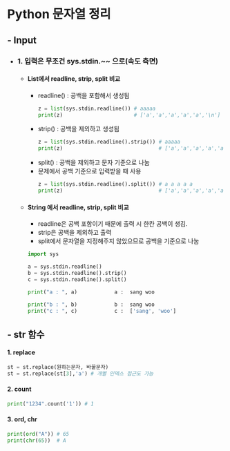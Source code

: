 # Python 문자열 정리

## - Input

* ### 1. 입력은 무조건 sys.stdin.~~ 으로(속도 측면)

    - #### List에서 readline, strip, split 비교
      - readline() : 공백을 포함해서 생성됨 
        ```python
        z = list(sys.stdin.readline()) # aaaaa
        print(z)                       # ['a','a','a','a','a','\n']
        ```
      - strip() : 공백을 제외하고 생성됨
        ```python
        z = list(sys.stdin.readline().strip()) # aaaaa
        print(z)                               # ['a','a','a','a','a']
        ```
      - split() : 공백을 제외하고 문자 기준으로 나눔
      - 문제에서 공백 기준으로 입력받을 때 사용
        ```python
        z = list(sys.stdin.readline().split()) # a a a a a
        print(z)                               # ['a','a','a','a','a']
        ```

    - #### String 에서 readline, strip, split 비교
        - readline은 공백 포함이기 때문에 출력 시 한칸 공백이 생김.
        - strip은 공백을 제외하고 출력
        - split에서 문자열을 지정해주지 않았으므로 공백을 기준으로 나눔
        ```python
        import sys

        a = sys.stdin.readline()
        b = sys.stdin.readline().strip()
        c = sys.stdin.readline().split()

        print("a : ", a)            a :  sang woo
                                
        print("b : ", b)            b :  sang woo
        print("c : ", c)            c :  ['sang', 'woo']
        ```

## - str 함수

#### 1. replace
```python
st = st.replace(원하는문자, 바꿀문자)
st = st.replace(st[3],'a') # 개별 인덱스 접근도 가능
```

#### 2. count
```python
print("1234".count('1')) # 1
```

#### 3. ord, chr
```python 
print(ord("A")) # 65
print(chr(65))  # A
```

